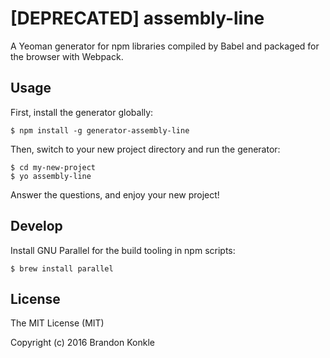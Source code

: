 # [DEPRECATED] assembly-line

A Yeoman generator for npm libraries compiled by Babel and packaged for the
browser with Webpack.

## Usage

First, install the generator globally:

    $ npm install -g generator-assembly-line

Then, switch to your new project directory and run the generator:

    $ cd my-new-project
    $ yo assembly-line

Answer the questions, and enjoy your new project!

## Develop

Install GNU Parallel for the build tooling in npm scripts:

    $ brew install parallel

## License

The MIT License (MIT)

Copyright (c) 2016 Brandon Konkle
